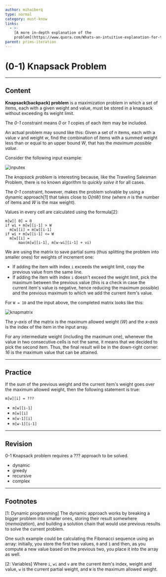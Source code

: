 ```yaml
---
author: mihaiberq
type: normal
category: must-know
links:
  - >-
    [A more in-depth explanation of the
    problem](https://www.quora.com/Whats-an-intuitive-explanation-for-the-0-1-knapsack-problem-in-data-structures-and-algorithms){website}
parent: prims-iteration
---
```


# (0-1) Knapsack Problem


---

## Content

**Knapsack(backpack) problem** is a maximization problem in which a set of items, each with a given weight and value, must be stored in a knapsack without exceeding its weight limit.

The *0-1* constraint means *0* or *1* copies of each item may be included.

An actual problem may sound like this: Given a set of *n* items, each with a value *v* and weight *w*, find the combination of items with a summed weight less than or equal to an upper bound *W*, that has the *maximum possible value*.

Consider the following input example:

![inputex](https://img.enkipro.com/185332a414e4719fca72e961ecb7d743.png)

The *knapsack problem* is interesting because, like the Traveling Salesman Problem, there is no known algorithm to *quickly solve it* for all cases.

The *0-1* constraint, however, makes the problem solvable by using a dynamic approach[1] that takes close to *O(nW) time* (where *n* is the number of items and *W* is the max weight).

Values in every cell are calculated using the formula[2]:

```plain-text
m[w][ 0] = 0
if wi + m[w][i-1] > W
  m[w][i] = m[w][i-1]
if wi + m[w][i-1] <= W
  m[w][i] =
      max(m[w][i-1], m[w-wi][i-1] + vi)
```

We are using the matrix to save partial sums (thus splitting the problem into smaller ones) for weights of increment one:

- If adding the item with index `i` exceeds the weight limit, copy the previous value from the same line.
- If adding the item with index `i` doesn't exceed the weight limit, pick the maximum between the previous value (this is a check in case the current item's value is negative, hence reducing the maximum possible) and the previous maximum to which we add the current item's value.

For `W = 10` and the input above, the completed matrix looks like this:

![knapmatrix](https://img.enkipro.com/3cc589462d11f6d4a172688a516b6dae.png)

The *y-axis* of the matrix is the maximum allowed weight (*W*) and the *x-axis* is the index of the item in the input array.

For any intermediate weight (including the maximum one), whenever the value in two consecutive cells is not the same, it means that we decided to pick the second item. Thus, the final result will be in the down-right corner: *16* is the maximum value that can be attained.


---

## Practice

If the sum of the previous weight and the current item's weight goes over the maximum allowed weight, then the following statement is true:

```plain-text
m[w][i] = ???
```

- `m[w][i-1]`
- `m[w][i]`
- `m[w-1][i]`
- `m[w-1][i-1]`


---

## Revision

0-1 Knapsack problem requires a ??? approach to be solved.

- dynamic
- greedy
- recursive
- complex


---

## Footnotes

[1: Dynamic programming]
The dynamic approach works by breaking a bigger problem into smaller ones, storing their result somewhere (*memoization*), and building a solution chain that would use previous results to solve the current problem.

One such example could be calculating the Fibonacci sequence using an array: initially, you store the first two values, `0` and `1` and then, as you compute a new value based on the previous two, you place it into the array as well.

[2: Variables]
Where `i`, `wi` and `v` are the current item's index, weight and value, `w` is the current partial weight, and `W` is the maximum allowed weight.
